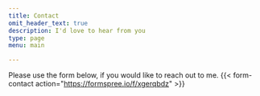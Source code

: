 ```yaml
---
title: Contact
omit_header_text: true
description: I'd love to hear from you
type: page
menu: main

---
```


Please use the form below, if you would like to reach out to me.
{{< form-contact action="https://formspree.io/f/xgerqbdz"  >}}